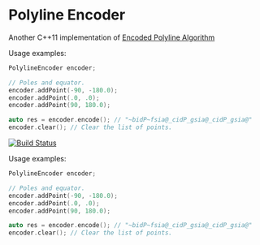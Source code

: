 # Polyline Encoder
Another C++11 implementation of [Encoded Polyline Algorithm](https://developers.google.com/maps/documentation/utilities/polylinealgorithm)

Usage examples:

```cpp
PolylineEncoder encoder;

// Poles and equator.
encoder.addPoint(-90, -180.0);
encoder.addPoint(.0, .0);
encoder.addPoint(90, 180.0);

auto res = encoder.encode(); // "~bidP~fsia@_cidP_gsia@_cidP_gsia@"
encoder.clear(); // Clear the list of points.
```

[![Build Status](https://travis-ci.org/vahancho/polylineencoder.svg?branch=master)][1]

Usage examples:

```cpp
PolylineEncoder encoder;

// Poles and equator.
encoder.addPoint(-90, -180.0);
encoder.addPoint(.0, .0);
encoder.addPoint(90, 180.0);

auto res = encoder.encode(); // "~bidP~fsia@_cidP_gsia@_cidP_gsia@"
encoder.clear(); // Clear the list of points.
```

[1]: https://travis-ci.org/vahancho/polylineencoder
